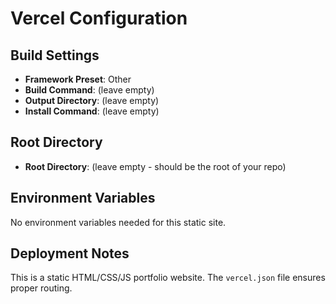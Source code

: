 # Vercel Configuration

## Build Settings
- **Framework Preset**: Other
- **Build Command**: (leave empty)
- **Output Directory**: (leave empty)
- **Install Command**: (leave empty)

## Root Directory
- **Root Directory**: (leave empty - should be the root of your repo)

## Environment Variables
No environment variables needed for this static site.

## Deployment Notes
This is a static HTML/CSS/JS portfolio website. The `vercel.json` file ensures proper routing.
